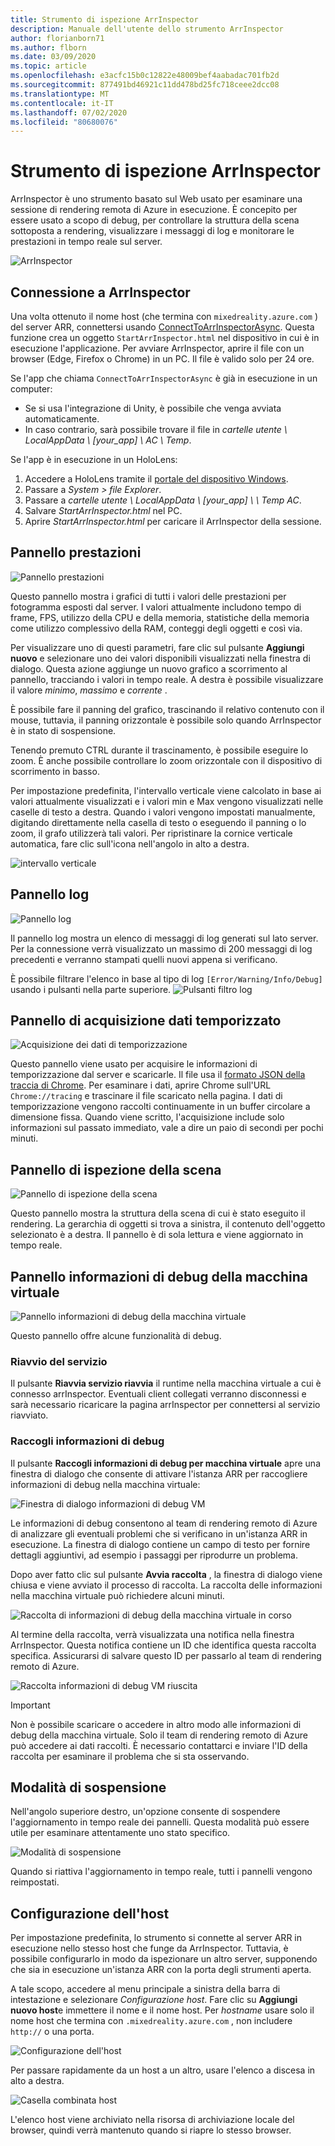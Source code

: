 ```yaml
---
title: Strumento di ispezione ArrInspector
description: Manuale dell'utente dello strumento ArrInspector
author: florianborn71
ms.author: flborn
ms.date: 03/09/2020
ms.topic: article
ms.openlocfilehash: e3acfc15b0c12822e48009bef4aabadac701fb2d
ms.sourcegitcommit: 877491bd46921c11dd478bd25fc718ceee2dcc08
ms.translationtype: MT
ms.contentlocale: it-IT
ms.lasthandoff: 07/02/2020
ms.locfileid: "80680076"
---
```

# <a name="the-arrinspector-inspection-tool"></a>Strumento di ispezione ArrInspector

ArrInspector è uno strumento basato sul Web usato per esaminare una sessione di rendering remota di Azure in esecuzione. È concepito per essere usato a scopo di debug, per controllare la struttura della scena sottoposta a rendering, visualizzare i messaggi di log e monitorare le prestazioni in tempo reale sul server.

![ArrInspector](./media/arr-inspector.png)

## <a name="connecting-to-the-arrinspector"></a>Connessione a ArrInspector

Una volta ottenuto il nome host (che termina con `mixedreality.azure.com` ) del server ARR, connettersi usando [ConnectToArrInspectorAsync](../../how-tos/frontend-apis.md#connect-to-arr-inspector). Questa funzione crea un oggetto `StartArrInspector.html` nel dispositivo in cui è in esecuzione l'applicazione. Per avviare ArrInspector, aprire il file con un browser (Edge, Firefox o Chrome) in un PC. Il file è valido solo per 24 ore.

Se l'app che chiama `ConnectToArrInspectorAsync` è già in esecuzione in un computer:

* Se si usa l'integrazione di Unity, è possibile che venga avviata automaticamente.
* In caso contrario, sarà possibile trovare il file in *cartelle utente \\ LocalAppData \\ [your_app] \\ AC \\ Temp*.

Se l'app è in esecuzione in un HoloLens:

1. Accedere a HoloLens tramite il [portale del dispositivo Windows](https://docs.microsoft.com/windows/mixed-reality/using-the-windows-device-portal).
1. Passare a *System > file Explorer*.
1. Passare a *cartelle utente \\ LocalAppData \\ [your_app] \\ \\ Temp AC*.
1. Salvare *StartArrInspector.html* nel PC.
1. Aprire *StartArrInspector.html* per caricare il ArrInspector della sessione.

## <a name="the-performance-panel"></a>Pannello prestazioni

![Pannello prestazioni](./media/performance-panel.png)

Questo pannello mostra i grafici di tutti i valori delle prestazioni per fotogramma esposti dal server. I valori attualmente includono tempo di frame, FPS, utilizzo della CPU e della memoria, statistiche della memoria come utilizzo complessivo della RAM, conteggi degli oggetti e così via.

Per visualizzare uno di questi parametri, fare clic sul pulsante **Aggiungi nuovo** e selezionare uno dei valori disponibili visualizzati nella finestra di dialogo. Questa azione aggiunge un nuovo grafico a scorrimento al pannello, tracciando i valori in tempo reale. A destra è possibile visualizzare il valore *minimo*, *massimo* e *corrente* .

È possibile fare il panning del grafico, trascinando il relativo contenuto con il mouse, tuttavia, il panning orizzontale è possibile solo quando ArrInspector è in stato di sospensione.

Tenendo premuto CTRL durante il trascinamento, è possibile eseguire lo zoom. È anche possibile controllare lo zoom orizzontale con il dispositivo di scorrimento in basso.

Per impostazione predefinita, l'intervallo verticale viene calcolato in base ai valori attualmente visualizzati e i valori min e Max vengono visualizzati nelle caselle di testo a destra. Quando i valori vengono impostati manualmente, digitando direttamente nella casella di testo o eseguendo il panning o lo zoom, il grafo utilizzerà tali valori. Per ripristinare la cornice verticale automatica, fare clic sull'icona nell'angolo in alto a destra.

![intervallo verticale](./media/vertical-range.png)

## <a name="the-log-panel"></a>Pannello log

![Pannello log](./media/log-panel.png)

Il pannello log mostra un elenco di messaggi di log generati sul lato server. Per la connessione verrà visualizzato un massimo di 200 messaggi di log precedenti e verranno stampati quelli nuovi appena si verificano.

È possibile filtrare l'elenco in base al tipo di log `[Error/Warning/Info/Debug]` usando i pulsanti nella parte superiore.
![Pulsanti filtro log](./media/log-filter.png)

## <a name="the-timing-data-capture-panel"></a>Pannello di acquisizione dati temporizzato

![Acquisizione dei dati di temporizzazione](./media/timing-data-capture.png)

Questo pannello viene usato per acquisire le informazioni di temporizzazione dal server e scaricarle. Il file usa il [formato JSON della traccia di Chrome](https://docs.google.com/document/d/1CvAClvFfyA5R-PhYUmn5OOQtYMH4h6I0nSsKchNAySU/edit). Per esaminare i dati, aprire Chrome sull'URL `Chrome://tracing` e trascinare il file scaricato nella pagina. I dati di temporizzazione vengono raccolti continuamente in un buffer circolare a dimensione fissa. Quando viene scritto, l'acquisizione include solo informazioni sul passato immediato, vale a dire un paio di secondi per pochi minuti.

## <a name="the-scene-inspection-panel"></a>Pannello di ispezione della scena

![Pannello di ispezione della scena](./media/scene-inspection-panel.png)

Questo pannello mostra la struttura della scena di cui è stato eseguito il rendering. La gerarchia di oggetti si trova a sinistra, il contenuto dell'oggetto selezionato è a destra. Il pannello è di sola lettura e viene aggiornato in tempo reale.

## <a name="the-vm-debug-information-panel"></a>Pannello informazioni di debug della macchina virtuale

![Pannello informazioni di debug della macchina virtuale](./media/state-debugger-panel.png)

Questo pannello offre alcune funzionalità di debug.

### <a name="restart-service"></a>Riavvio del servizio

Il pulsante **Riavvia servizio riavvia** il runtime nella macchina virtuale a cui è connesso arrInspector. Eventuali client collegati verranno disconnessi e sarà necessario ricaricare la pagina arrInspector per connettersi al servizio riavviato.

### <a name="collect-debug-information"></a>Raccogli informazioni di debug

Il pulsante **Raccogli informazioni di debug per macchina virtuale** apre una finestra di dialogo che consente di attivare l'istanza ARR per raccogliere informazioni di debug nella macchina virtuale:

![Finestra di dialogo informazioni di debug VM](./media/state-debugger-dialog.png)

Le informazioni di debug consentono al team di rendering remoto di Azure di analizzare gli eventuali problemi che si verificano in un'istanza ARR in esecuzione. La finestra di dialogo contiene un campo di testo per fornire dettagli aggiuntivi, ad esempio i passaggi per riprodurre un problema.

Dopo aver fatto clic sul pulsante **Avvia raccolta** , la finestra di dialogo viene chiusa e viene avviato il processo di raccolta. La raccolta delle informazioni nella macchina virtuale può richiedere alcuni minuti.

![Raccolta di informazioni di debug della macchina virtuale in corso](./media/state-debugger-panel-in-progress.png)

Al termine della raccolta, verrà visualizzata una notifica nella finestra ArrInspector. Questa notifica contiene un ID che identifica questa raccolta specifica. Assicurarsi di salvare questo ID per passarlo al team di rendering remoto di Azure.

![Raccolta informazioni di debug VM riuscita](./media/state-debugger-snackbar-success.png)

> [!IMPORTANT]
> Non è possibile scaricare o accedere in altro modo alle informazioni di debug della macchina virtuale. Solo il team di rendering remoto di Azure può accedere ai dati raccolti. È necessario contattarci e inviare l'ID della raccolta per esaminare il problema che si sta osservando.

## <a name="pause-mode"></a>Modalità di sospensione

Nell'angolo superiore destro, un'opzione consente di sospendere l'aggiornamento in tempo reale dei pannelli. Questa modalità può essere utile per esaminare attentamente uno stato specifico.

![Modalità di sospensione](./media/pause-mode.png)

Quando si riattiva l'aggiornamento in tempo reale, tutti i pannelli vengono reimpostati.

## <a name="host-configuration"></a>Configurazione dell'host

Per impostazione predefinita, lo strumento si connette al server ARR in esecuzione nello stesso host che funge da ArrInspector. Tuttavia, è possibile configurarlo in modo da ispezionare un altro server, supponendo che sia in esecuzione un'istanza ARR con la porta degli strumenti aperta.

A tale scopo, accedere al menu principale a sinistra della barra di intestazione e selezionare *Configurazione host*. Fare clic su **Aggiungi nuovo host**e immettere il nome e il nome host. Per *hostname* usare solo il nome host che termina con `.mixedreality.azure.com` , non includere `http://` o una porta.

![Configurazione dell'host](./media/host-configuration.png)

Per passare rapidamente da un host a un altro, usare l'elenco a discesa in alto a destra.

![Casella combinata host](./media/host-switch-combo.png)

L'elenco host viene archiviato nella risorsa di archiviazione locale del browser, quindi verrà mantenuto quando si riapre lo stesso browser.
